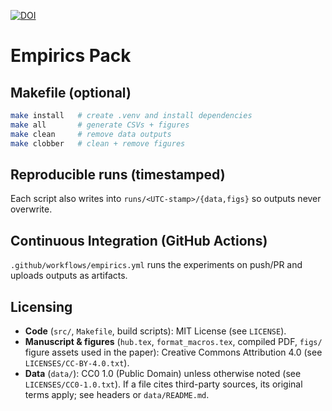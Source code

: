 [![DOI](https://zenodo.org/badge/DOI/10.5281/zenodo.17119050.svg)](https://doi.org/10.5281/zenodo.17119050)


# Empirics Pack


## Makefile (optional)

```bash
make install   # create .venv and install dependencies
make all       # generate CSVs + figures
make clean     # remove data outputs
make clobber   # clean + remove figures
```


## Reproducible runs (timestamped)

Each script also writes into `runs/<UTC-stamp>/{data,figs}` so outputs never overwrite.

## Continuous Integration (GitHub Actions)

`.github/workflows/empirics.yml` runs the experiments on push/PR and uploads outputs as artifacts.


## Licensing
- **Code** (`src/`, `Makefile`, build scripts): MIT License (see `LICENSE`).
- **Manuscript & figures** (`hub.tex`, `format_macros.tex`, compiled PDF, `figs/` figure assets used in the paper):
  Creative Commons Attribution 4.0 (see `LICENSES/CC-BY-4.0.txt`).
- **Data** (`data/`): CC0 1.0 (Public Domain) unless otherwise noted
  (see `LICENSES/CC0-1.0.txt`). If a file cites third-party sources, its original
  terms apply; see headers or `data/README.md`.